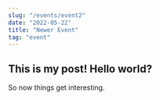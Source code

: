 ```yaml
---
slug: "/events/event2"
date: "2022-05-22"
title: "Newer Event"
tag: "event"
---
```

## This is my post! Hello world?
So now things get interesting.